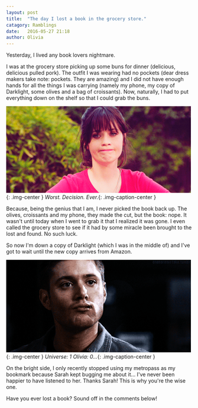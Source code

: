 ```yaml
---
layout: post
title:  "The day I lost a book in the grocery store."
catagory: Ramblings
date:   2016-05-27 21:18
author: Olivia
---
```

Yesterday, I lived any book lovers nightmare.

I was at the grocery store picking up some buns for dinner (delicious, delicious pulled pork). The outfit I was wearing had no pockets (dear dress makers take note: pockets. They are amazing) and I did not have enough hands for all the things I was carrying (namely my phone, my copy of Darklight, some olives and a bag of croissants). Now, naturally, I had to put everything down on the shelf so that I could grab the buns.

![CryingOnTheInside](\assets\gifs\disappointednodding.gif){: .img-center }
*Worst. Decision. Ever.*{: .img-caption-center }


<!--more-->

Because, being the genius that I am, I never picked the book back up. The olives, croissants and my phone, they made the cut, but the book: nope. It wasn't until today when I went to grab it that I realized it was gone. I even called the grocery store to see if it had by some miracle been brought to the lost and found. No such luck.

So now I'm down a copy of Darklight (which I was in the middle of) and I've got to wait until the new copy arrives from Amazon.

![DeadInside](\assets\gifs\Deanblankstare.gif){: .img-center }
*Universe: 1 Olivia: 0...*{: .img-caption-center }

On the bright side, I only recently stopped using my metropass as my bookmark because Sarah kept bugging me about it... I've never been happier to have listened to her. Thanks Sarah! This is why you're the wise one.

Have you ever lost a book? Sound off in the comments below!
